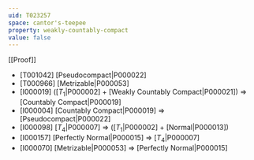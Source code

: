 ```yaml
---
uid: T023257
space: cantor's-teepee
property: weakly-countably-compact
value: false
---
```

[[Proof]]

* [T001042] [Pseudocompact|P000022]
* [T000966] [Metrizable|P000053]
* [I000019] ([$T_1$|P000002] + [Weakly Countably Compact|P000021]) => [Countably Compact|P000019]
* [I000004] [Countably Compact|P000019] => [Pseudocompact|P000022]
* [I000098] [$T_4$|P000007] => ([$T_1$|P000002] + [Normal|P000013])
* [I000157] [Perfectly Normal|P000015] => [$T_4$|P000007]
* [I000070] [Metrizable|P000053] => [Perfectly Normal|P000015]

